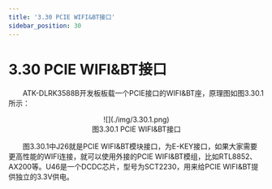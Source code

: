 ```yaml
---
title: '3.30 PCIE WIFI&BT接口'
sidebar_position: 30
---
```


# 3.30 PCIE WIFI&BT接口

&emsp;&emsp;ATK-DLRK3588B开发板板载一个PCIE接口的WIFI&BT座，原理图如图3.30.1所示：

<center>
![](./img/3.30.1.png)<br />
图3.30.1 PCIE WIFI&BT接口
</center>

&emsp;&emsp;图3.30.1中J26就是PCIE WIFI&BT模块接口，为E-KEY接口，如果大家需要更高性能的WIFI连接，就可以使用外接的PCIE WIFI&BT模组，比如RTL8852、AX200等。U46是一个DCDC芯片，型号为SCT2230，用来给PCIE WIFI&BT提供独立的3.3V供电。
